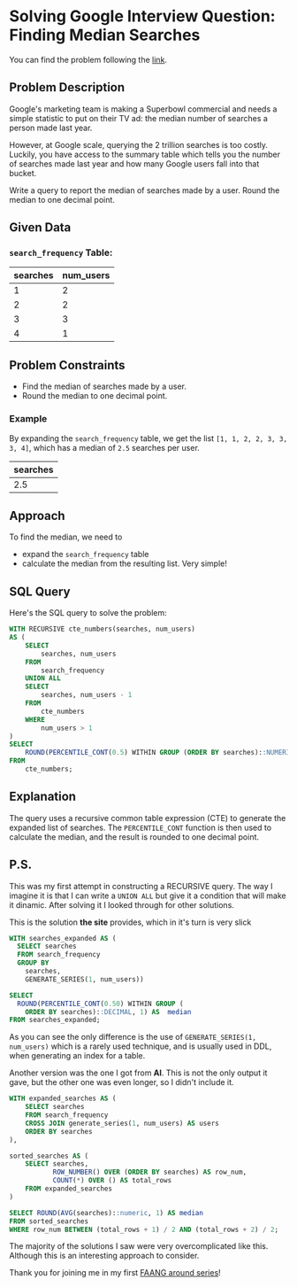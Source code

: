 # Solving Google Interview Question: Finding Median Searches
You can find the problem following the [link](https://datalemur.com/questions/median-search-freq).

## Problem Description

Google's marketing team is making a Superbowl commercial and needs a simple statistic to put on their TV ad: the median number of searches a person made last year.

However, at Google scale, querying the 2 trillion searches is too costly. Luckily, you have access to the summary table which tells you the number of searches made last year and how many Google users fall into that bucket.

Write a query to report the median of searches made by a user. Round the median to one decimal point.

## Given Data

### `search_frequency` Table:

| searches | num_users |
|----------|-----------|
| 1        | 2         |
| 2        | 2         |
| 3        | 3         |
| 4        | 1         |

## Problem Constraints

- Find the median of searches made by a user.
- Round the median to one decimal point.
  
### Example

By expanding the `search_frequency` table, we get the list `[1, 1, 2, 2, 3, 3, 3, 4]`, which has a median of `2.5` searches per user.

| searches |
|----------|
| 2.5 |

## Approach

To find the median, we need to 
  - expand the `search_frequency` table
  - calculate the median from the resulting list. Very simple!

## SQL Query

Here's the SQL query to solve the problem:

```sql
WITH RECURSIVE cte_numbers(searches, num_users) 
AS (
    SELECT 
        searches, num_users
    FROM 
        search_frequency
    UNION ALL
    SELECT    
        searches, num_users - 1
    FROM    
        cte_numbers
    WHERE 
        num_users > 1
)
SELECT 
    ROUND(PERCENTILE_CONT(0.5) WITHIN GROUP (ORDER BY searches)::NUMERIC, 1) AS "Percentile_Cont"
FROM 
    cte_numbers;
```

## Explanation

The query uses a recursive common table expression (CTE) to generate the expanded list of searches. 
The `PERCENTILE_CONT` function is then used to calculate the median, and the result is rounded to one decimal point.




## P.S.

This was my first attempt in constructing a RECURSIVE query. The way I imagine it is that I can write a `UNION ALL` but give it a condition that will make it dinamic.
After solving it I looked through for other solutions. 

This is the solution __the site__ provides, which in it's turn is very slick 
```sql
WITH searches_expanded AS (
  SELECT searches
  FROM search_frequency
  GROUP BY 
    searches, 
    GENERATE_SERIES(1, num_users))

SELECT 
  ROUND(PERCENTILE_CONT(0.50) WITHIN GROUP (
    ORDER BY searches)::DECIMAL, 1) AS  median
FROM searches_expanded;
```
As you can see the only difference is the use of `GENERATE_SERIES(1, num_users)` which is a rarely used technique, and is usually used in DDL, when generating an index for a table.


Another version was the one I got from __AI__. This is not the only output it gave, but the other one was even longer, so I didn't include it.

```sql
WITH expanded_searches AS (
    SELECT searches
    FROM search_frequency
    CROSS JOIN generate_series(1, num_users) AS users
    ORDER BY searches
),

sorted_searches AS (
    SELECT searches,
           ROW_NUMBER() OVER (ORDER BY searches) AS row_num,
           COUNT(*) OVER () AS total_rows
    FROM expanded_searches
)

SELECT ROUND(AVG(searches)::numeric, 1) AS median
FROM sorted_searches
WHERE row_num BETWEEN (total_rows + 1) / 2 AND (total_rows + 2) / 2;
```
The majority of the solutions I saw were very overcomplicated like this. Although this is an interesting approach to consider.

Thank you for joining me in my first [FAANG around series](https://github.com/emkhv/FAANGing_around/)!
 


